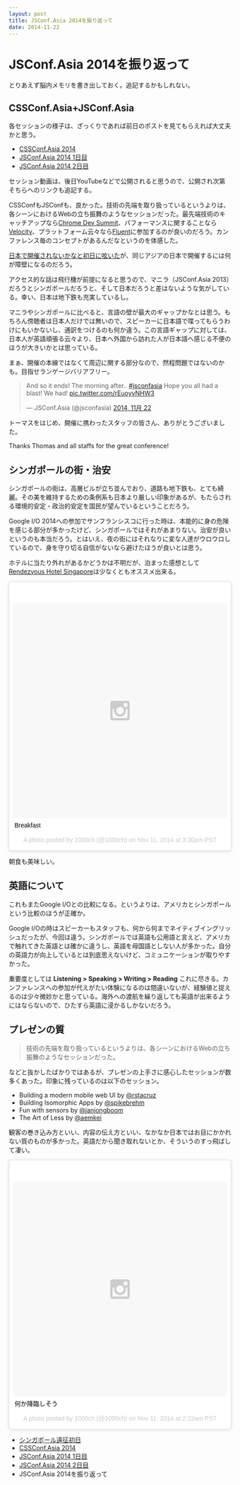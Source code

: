 ```yaml
---
layout: post
title: JSConf.Asia 2014を振り返って
date: 2014-11-22
---
```


# JSConf.Asia 2014を振り返って

とりあえず脳内メモリを書き出しておく。追記するかもしれない。

## CSSConf.Asia+JSConf.Asia

各セッションの様子は、ざっくりであれば前日のポストを見てもらえれば大丈夫かと思う。

- [CSSConf.Asia 2014](/posts/2014/cssconf-asia-2014.html)
- [JSConf.Asia 2014 1日目](/posts/2014/jsconf-asia-2014-1st.html)
- [JSConf.Asia 2014 2日目](/posts/2014/jsconf-asia-2014-2nd.html)

セッション動画は、後日YouTubeなどで公開されると思うので、公開され次第そちらへのリンクも追記する。

CSSConfもJSConfも、良かった。技術の先端を取り扱っているというよりは、各シーンにおけるWebの立ち振舞のようなセッションだった。最先端技術のキャッチアップなら[Chrome Dev Summit](https://developer.chrome.com/devsummit/)、パフォーマンスに関することなら[Velocity](http://velocityconf.com/)、プラットフォーム云々なら[Fluent](http://fluentconf.com)に参加するのが良いのだろう。カンファレンス毎のコンセプトがあるんだなというのを体感した。

[日本で開催されないかなと初日に呟いた](http://1000ch.net/posts/2014/singapore-the-1st-day.html)が、同じアジアの日本で開催するには何が障壁になるのだろう。

アクセス的な話は飛行機が前提になると思うので、マニラ（JSConf.Asia 2013）だろうとシンガポールだろうと、そして日本だろうと差はないような気がしている。幸い、日本は地下鉄も充実しているし。

マニラやシンガポールに比べると、言語の壁が最大のギャップかなとは思う。もちろん傍聴者は日本人だけでは無いので、スピーカーに日本語で喋ってもらうわけにもいかないし、通訳をつけるのも何か違う。この言語ギャップに対しては、日本人が英語頑張る云々より、日本へ外国から訪れた人が日本語へ感じる不便のほうが大きいかとは思っている。

まぁ、開催の本線ではなくて周辺に関する部分なので、然程問題ではないのかも。目指せランゲージバリアフリー。

<blockquote class="twitter-tweet" lang="ja"><p>And so it ends! The morning after.. <a href="https://twitter.com/hashtag/jsconfasia?src=hash">#jsconfasia</a> Hope you all had a blast! We had! <a href="http://t.co/rEuoyvNHW3">pic.twitter.com/rEuoyvNHW3</a></p>&mdash; JSConf.Asia (@jsconfasia) <a href="https://twitter.com/jsconfasia/status/535958324500377600">2014, 11月 22</a></blockquote>

トーマスをはじめ、開催に携わったスタッフの皆さん、ありがとうございました。

Thanks Thomas and all staffs for the great conference!

## シンガポールの街・治安

シンガポールの街は、高層ビルが立ち並んでおり、道路も地下鉄も、とても綺麗。その美を維持するための条例系も日本より厳しい印象があるが、もたらされる環境的安定・政治的安定を国民が望んでいるということだろう。

Google I/O 2014への参加でサンフランシスコに行った時は、本能的に身の危険を感じる部分が多かったけど、シンガポールではそれがあまりない。治安が良いというのも本当だろう。とはいえ、夜の街にはそれなりに変な人達がウロウロしているので、身を守り切る自信がないなら避けたほうが良いとは思う。

ホテルに当たり外れがあるかどうかは不明だが、泊まった感想として[Rendezvous Hotel Singapore](http://www.stayfareast.com/en/hotels/rendezvous-hotel-singapore.aspx)は少なくともオススメ出来る。

<blockquote class="instagram-media" data-instgrm-captioned data-instgrm-version="4" style=" background:#FFF; border:0; border-radius:3px; box-shadow:0 0 1px 0 rgba(0,0,0,0.5),0 1px 10px 0 rgba(0,0,0,0.15); margin: 1px; max-width:658px; padding:0; width:99.375%; width:-webkit-calc(100% - 2px); width:calc(100% - 2px);"><div style="padding:8px;"> <div style=" background:#F8F8F8; line-height:0; margin-top:40px; padding:50% 0; text-align:center; width:100%;"> <div style=" background:url(data:image/png;base64,iVBORw0KGgoAAAANSUhEUgAAACwAAAAsCAMAAAApWqozAAAAGFBMVEUiIiI9PT0eHh4gIB4hIBkcHBwcHBwcHBydr+JQAAAACHRSTlMABA4YHyQsM5jtaMwAAADfSURBVDjL7ZVBEgMhCAQBAf//42xcNbpAqakcM0ftUmFAAIBE81IqBJdS3lS6zs3bIpB9WED3YYXFPmHRfT8sgyrCP1x8uEUxLMzNWElFOYCV6mHWWwMzdPEKHlhLw7NWJqkHc4uIZphavDzA2JPzUDsBZziNae2S6owH8xPmX8G7zzgKEOPUoYHvGz1TBCxMkd3kwNVbU0gKHkx+iZILf77IofhrY1nYFnB/lQPb79drWOyJVa/DAvg9B/rLB4cC+Nqgdz/TvBbBnr6GBReqn/nRmDgaQEej7WhonozjF+Y2I/fZou/qAAAAAElFTkSuQmCC); display:block; height:44px; margin:0 auto -44px; position:relative; top:-22px; width:44px;"></div></div> <p style=" margin:8px 0 0 0; padding:0 4px;"> <a href="https://instagram.com/p/vo9k1_hp_n/" style=" color:#000; font-family:Arial,sans-serif; font-size:14px; font-style:normal; font-weight:normal; line-height:17px; text-decoration:none; word-wrap:break-word;" target="_top">Breakfast</a></p> <p style=" color:#c9c8cd; font-family:Arial,sans-serif; font-size:14px; line-height:17px; margin-bottom:0; margin-top:8px; overflow:hidden; padding:8px 0 7px; text-align:center; text-overflow:ellipsis; white-space:nowrap;">A photo posted by 1000ch (@1000ch) on <time style=" font-family:Arial,sans-serif; font-size:14px; line-height:17px;" datetime="2014-11-20T23:30:13+00:00">Nov 11, 2014 at 3:30pm PST</time></p></div></blockquote>

朝食も美味しい。

## 英語について

これもまたGoogle I/Oとの比較になる。というよりは、アメリカとシンガポールという比較のほうが正確か。

Google I/Oの時はスピーカーもスタッフも、何から何までネイティブイングリッシュだったが、今回は違う。シンガポールでは英語も公用語と言えど、アメリカで触れてきた英語とは確かに違うし、英語を母国語としない人が多かった。自分の英語力が向上しているとは到底思えないけど、コミュニケーションが取りやすかった。

重要度としては **Listening > Speaking > Writing > Reading** これに尽きる。カンファレンスへの参加が代えがたい体験になるのは間違いないが、経験値と捉えるのは少々微妙かと思っている。海外への渡航を繰り返しても英語が出来るようにはならないので、ひたすら英語に浸かるしかないだろう。

## プレゼンの質

>技術の先端を取り扱っているというよりは、各シーンにおけるWebの立ち振舞のようなセッションだった。

などと抜かしたばかりではあるが、プレゼンの上手さに感心したセッションが数多くあった。印象に残っているのは以下のセッション。

- Building a modern mobile web UI by [@rstacruz](http://twitter.com/rstacruz)
- Building Isomorphic Apps by [@spikebrehm](http://twitter.com/spikebrehm)
- Fun with sensors by [@janjongboom](http://twitter.com/janjongboom)
- The Art of Less by [@aemkei](http://twitter.com/aemkei)

観客の巻き込み方といい、内容の伝え方といい、なかなか日本ではお目にかかれない質のものが多かった。英語だから聞き取れないとか、そういうのすっ飛ばして凄い。

<blockquote class="instagram-media" data-instgrm-captioned data-instgrm-version="4" style=" background:#FFF; border:0; border-radius:3px; box-shadow:0 0 1px 0 rgba(0,0,0,0.5),0 1px 10px 0 rgba(0,0,0,0.15); margin: 1px; max-width:658px; padding:0; width:99.375%; width:-webkit-calc(100% - 2px); width:calc(100% - 2px);"><div style="padding:8px;"> <div style=" background:#F8F8F8; line-height:0; margin-top:40px; padding:50% 0; text-align:center; width:100%;"> <div style=" background:url(data:image/png;base64,iVBORw0KGgoAAAANSUhEUgAAACwAAAAsCAMAAAApWqozAAAAGFBMVEUiIiI9PT0eHh4gIB4hIBkcHBwcHBwcHBydr+JQAAAACHRSTlMABA4YHyQsM5jtaMwAAADfSURBVDjL7ZVBEgMhCAQBAf//42xcNbpAqakcM0ftUmFAAIBE81IqBJdS3lS6zs3bIpB9WED3YYXFPmHRfT8sgyrCP1x8uEUxLMzNWElFOYCV6mHWWwMzdPEKHlhLw7NWJqkHc4uIZphavDzA2JPzUDsBZziNae2S6owH8xPmX8G7zzgKEOPUoYHvGz1TBCxMkd3kwNVbU0gKHkx+iZILf77IofhrY1nYFnB/lQPb79drWOyJVa/DAvg9B/rLB4cC+Nqgdz/TvBbBnr6GBReqn/nRmDgaQEej7WhonozjF+Y2I/fZou/qAAAAAElFTkSuQmCC); display:block; height:44px; margin:0 auto -44px; position:relative; top:-22px; width:44px;"></div></div> <p style=" margin:8px 0 0 0; padding:0 4px;"> <a href="https://instagram.com/p/vss-nghpxE/" style=" color:#000; font-family:Arial,sans-serif; font-size:14px; font-style:normal; font-weight:normal; line-height:17px; text-decoration:none; word-wrap:break-word;" target="_top">何か降臨しそう</a></p> <p style=" color:#c9c8cd; font-family:Arial,sans-serif; font-size:14px; line-height:17px; margin-bottom:0; margin-top:8px; overflow:hidden; padding:8px 0 7px; text-align:center; text-overflow:ellipsis; white-space:nowrap;">A photo posted by 1000ch (@1000ch) on <time style=" font-family:Arial,sans-serif; font-size:14px; line-height:17px;" datetime="2014-11-22T10:22:09+00:00">Nov 11, 2014 at 2:22am PST</time></p></div></blockquote>

- [シンガポール遠征初日](/posts/2014/singapore-the-1st-day.html)
- [CSSConf.Asia 2014](/posts/2014/cssconf-asia-2014.html)
- [JSConf.Asia 2014 1日目](/posts/2014/jsconf-asia-2014-1st.html)
- [JSConf.Asia 2014 2日目](/posts/2014/jsconf-asia-2014-2nd.html)
- JSConf.Asia 2014を振り返って